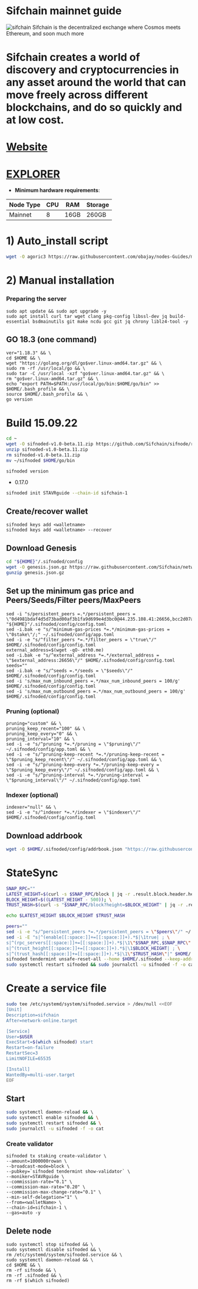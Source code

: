 # Sifchain mainnet guide


![sifchain](https://user-images.githubusercontent.com/44331529/190616339-2de8f67c-4818-4a99-8b5b-6b6e713fd023.png)
Sifchain is the decentralized exchange where Cosmos meets
Ethereum, and soon much more
# Sifchain creates a world of discovery and cryptocurrencies in any asset around the world that can move freely across different blockchains, and do so quickly and at low cost.

[Website](https://sifchain.network/)
=
[EXPLORER](https://www.mintscan.io/sifchain/validators)
=

- **Minimum hardware requirements**:

| Node Type |CPU | RAM  | Storage  | 
|-----------|----|------|----------|
| Mainnet   |   8| 16GB | 260GB    |


# 1) Auto_install script
```bash
wget -O agoric3 https://raw.githubusercontent.com/obajay/nodes-Guides/main/Agoric/agoric3 && chmod +x agoric3 && ./agoric3
```

# 2) Manual installation

### Preparing the server

    sudo apt update && sudo apt upgrade -y
    sudo apt install curl tar wget clang pkg-config libssl-dev jq build-essential bsdmainutils git make ncdu gcc git jq chrony liblz4-tool -y

## GO 18.3 (one command)

    ver="1.18.3" && \
    cd $HOME && \
    wget "https://golang.org/dl/go$ver.linux-amd64.tar.gz" && \
    sudo rm -rf /usr/local/go && \
    sudo tar -C /usr/local -xzf "go$ver.linux-amd64.tar.gz" && \
    rm "go$ver.linux-amd64.tar.gz" && \
    echo "export PATH=$PATH:/usr/local/go/bin:$HOME/go/bin" >> $HOME/.bash_profile && \
    source $HOME/.bash_profile && \
    go version
    
# Build 15.09.22
```bash
cd ~
wget -O sifnoded-v1.0-beta.11.zip https://github.com/Sifchain/sifnode/releases/download/v1.0-beta.11/sifnoded-v1.0-beta.11-linux-amd64.zip
unzip sifnoded-v1.0-beta.11.zip
rm sifnoded-v1.0-beta.11.zip
mv ~/sifnoded $HOME/go/bin
```
`sifnoded version`
- 0.17.0

```bash
sifnoded init STAVRguide --chain-id sifchain-1
```    

## Create/recover wallet
```
sifnoded keys add <walletname>
sifnoded keys add <walletname> --recover
```

## Download Genesis

```bash
cd "${HOME}"/.sifnoded/config
wget -O genesis.json.gz https://raw.githubusercontent.com/Sifchain/networks/master/betanet/sifchain-1/genesis.json.gz
gunzip genesis.json.gz
```

## Set up the minimum gas price and Peers/Seeds/Filter peers/MaxPeers
```
sed -i "s/persistent_peers =.*/persistent_peers = \"0d4981bdaf4d5d73bad00af3b1fa9d699e4d3bc0@44.235.108.41:26656,bcc2d07a14a8a0b3aa202e9ac106dec0bef91fda@13.55.247.60:26656,663dec65b754aceef5fcccb864048305208e7eb2@34.248.110.88:26656,0120f0a48e7e81cc98829ef4f5b39480f11ecd5a@52.76.185.17:26656,6535497f0152293d773108774a705b86c2249a9c@44.238.121.65:26656,fdf5cffc2b20a20fab954d3b6785e9c382762d14@34.255.133.248:26656,8c240f71f9e060277ce18dc09d82d3bbb05d1972@13.211.43.177:26656,9fbcb6bd5a7f20a716564157c4f6296d2faf5f64@18.138.208.95:26656\"/g" "${HOME}"/.sifnoded/config/config.toml
sed -i.bak -e "s/^minimum-gas-prices *=.*/minimum-gas-prices = \"0stake\"/;" ~/.sifnoded/config/app.toml
sed -i -e "s/^filter_peers *=.*/filter_peers = \"true\"/" $HOME/.sifnoded/config/config.toml
external_address=$(wget -qO- eth0.me) 
sed -i.bak -e "s/^external_address *=.*/external_address = \"$external_address:26656\"/" $HOME/.sifnoded/config/config.toml
seeds=""
sed -i.bak -e "s/^seeds =.*/seeds = \"$seeds\"/" $HOME/.sifnoded/config/config.toml
sed -i 's/max_num_inbound_peers =.*/max_num_inbound_peers = 100/g' $HOME/.sifnoded/config/config.toml
sed -i 's/max_num_outbound_peers =.*/max_num_outbound_peers = 100/g' $HOME/.sifnoded/config/config.toml

```
### Pruning (optional)

    pruning="custom" && \
    pruning_keep_recent="100" && \
    pruning_keep_every="0" && \
    pruning_interval="10" && \
    sed -i -e "s/^pruning *=.*/pruning = \"$pruning\"/" ~/.sifnoded/config/app.toml && \
    sed -i -e "s/^pruning-keep-recent *=.*/pruning-keep-recent = \"$pruning_keep_recent\"/" ~/.sifnoded/config/app.toml && \
    sed -i -e "s/^pruning-keep-every *=.*/pruning-keep-every = \"$pruning_keep_every\"/" ~/.sifnoded/config/app.toml && \
    sed -i -e "s/^pruning-interval *=.*/pruning-interval = \"$pruning_interval\"/" ~/.sifnoded/config/app.toml

### Indexer (optional) 

    indexer="null" && \
    sed -i -e "s/^indexer *=.*/indexer = \"$indexer\"/" $HOME/.sifnoded/config/config.toml
 
## Download addrbook
```bash
wget -O $HOME/.sifnoded/config/addrbook.json "https://raw.githubusercontent.com/obajay/nodes-Guides/main/Sifchain/addrbook.json"
```

# StateSync
```bash
SNAP_RPC=""
LATEST_HEIGHT=$(curl -s $SNAP_RPC/block | jq -r .result.block.header.height); \
BLOCK_HEIGHT=$((LATEST_HEIGHT - 500)); \
TRUST_HASH=$(curl -s "$SNAP_RPC/block?height=$BLOCK_HEIGHT" | jq -r .result.block_id.hash); \

echo $LATEST_HEIGHT $BLOCK_HEIGHT $TRUST_HASH

peers=""
sed -i -e "s/^persistent_peers *=.*/persistent_peers = \"$peers\"/" ~/.agoric/config/config.toml
sed -i -E "s|^(enable[[:space:]]+=[[:space:]]+).*$|\1true| ; \
s|^(rpc_servers[[:space:]]+=[[:space:]]+).*$|\1\"$SNAP_RPC,$SNAP_RPC\"| ; \
s|^(trust_height[[:space:]]+=[[:space:]]+).*$|\1$BLOCK_HEIGHT| ; \
s|^(trust_hash[[:space:]]+=[[:space:]]+).*$|\1\"$TRUST_HASH\"|" $HOME/.sifnoded/config/config.toml
sifnoded tendermint unsafe-reset-all --home $HOME/.sifnoded --keep-addr-book
sudo systemctl restart sifnoded && sudo journalctl -u sifnoded -f -o cat
```

# Create a service file
```bash
sudo tee /etc/systemd/system/sifnoded.service > /dev/null <<EOF
[Unit]
Description=sifchain
After=network-online.target

[Service]
User=$USER
ExecStart=$(which sifnoded) start
Restart=on-failure
RestartSec=3
LimitNOFILE=65535

[Install]
WantedBy=multi-user.target
EOF
```

## Start
```bash
sudo systemctl daemon-reload && \ 
sudo systemctl enable sifnoded && \
sudo systemctl restart sifnoded && \
sudo journalctl -u sifnoded -f -o cat
```

### Create validator
    sifnoded tx staking create-validator \
    --amount=1000000rowan \
    --broadcast-mode=block \
    --pubkey=`sifnoded tendermint show-validator` \
    --moniker=STAVRguide \
    --commission-rate="0.1" \
    --commission-max-rate="0.20" \
    --commission-max-change-rate="0.1" \
    --min-self-delegation="1" \
    --from=<walletName> \
    --chain-id=sifchain-1 \
    --gas=auto -y


## Delete node
    sudo systemctl stop sifnoded && \
    sudo systemctl disable sifnoded && \
    rm /etc/systemd/system/sifnoded.service && \
    sudo systemctl daemon-reload && \
    cd $HOME && \
    rm -rf sifnode && \
    rm -rf .sifnoded && \
    rm -rf $(which sifnoded)


